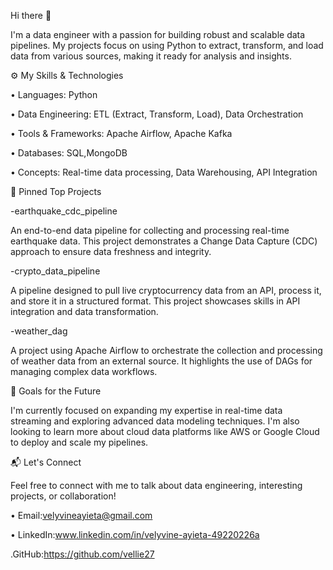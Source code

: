 Hi there 👋

I'm a data engineer with a passion for building robust and scalable data pipelines. My projects focus on using Python to extract, transform, and load data from various sources, making it ready for analysis and insights.

⚙️ My Skills & Technologies

• Languages: Python

• Data Engineering: ETL (Extract, Transform, Load), Data Orchestration

• Tools & Frameworks: Apache Airflow, Apache Kafka

• Databases: SQL,MongoDB

• Concepts: Real-time data processing, Data Warehousing, API Integration

🚀 Pinned Top Projects

-earthquake_cdc_pipeline

An end-to-end data pipeline for collecting and processing real-time earthquake data. This project demonstrates a Change Data Capture (CDC) approach to ensure data freshness and integrity.

-crypto_data_pipeline

A pipeline designed to pull live cryptocurrency data from an API, process it, and store it in a structured format. This project showcases skills in API integration and data transformation.

-weather_dag

A project using Apache Airflow to orchestrate the collection and processing of weather data from an external source. It highlights the use of DAGs for managing complex data workflows.

🌱 Goals for the Future

I'm currently focused on expanding my expertise in real-time data streaming and exploring advanced data modeling techniques. I'm also looking to learn more about cloud data platforms like AWS or Google Cloud to deploy and scale my pipelines.

📬 Let's Connect

Feel free to connect with me to talk about data engineering, interesting projects, or collaboration!

• Email:velyvineayieta@gmail.com

• LinkedIn:www.linkedin.com/in/velyvine-ayieta-49220226a

.GitHub:https://github.com/vellie27

